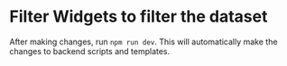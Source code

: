 # Filter Widgets to filter the dataset
After making changes, run `npm run dev`. This will automatically make the changes to backend scripts and templates. 
